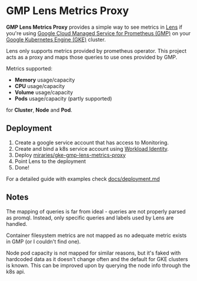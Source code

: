 # GMP Lens Metrics Proxy

**GMP Lens Metrics Proxy** provides a simple way to see metrics in [Lens](https://k8slens.dev) if you're using [Google Cloud Managed Service for Prometheus (GMP)](https://cloud.google.com/stackdriver/docs/managed-prometheus) on your [Google Kubernetes Engine (GKE)](https://cloud.google.com/kubernetes-engine) cluster.

Lens only supports metrics provided by prometheus operator. This project acts as a proxy and maps those queries to use ones provided by GMP.

Metrics supported:
- **Memory** usage/capacity
- **CPU** usage/capacity
- **Volume** usage/capacity
- **Pods** usage/capacity (partly supported)

for **Cluster**, **Node** and **Pod**.

## Deployment

1. Create a google service account that has access to Monitoring.
2. Create and bind a k8s service account using [Workload Identity](https://cloud.google.com/kubernetes-engine/docs/how-to/workload-identity).
3. Deploy [miraries/gke-gmp-lens-metrics-proxy](https://hub.docker.com/r/miraries/gke-gmp-lens-metrics-proxy)
4. Point Lens to the deployment
5. Done!

For a detailed guide with examples check [docs/deployment.md](docs/Deployment.md)

## Notes

The mapping of queries is far from ideal - queries are not properly parsed as promql. Instead, only specific queries and labels used by Lens are handled.

Container filesystem metrics are not mapped as no adequate metric exists in GMP (or I couldn't find one).

Node pod capacity is not mapped for similar reasons, but it's faked with hardcoded data as it doesn't change often and the default for GKE clusters is known. This can be improved upon by querying the node info through the k8s api.